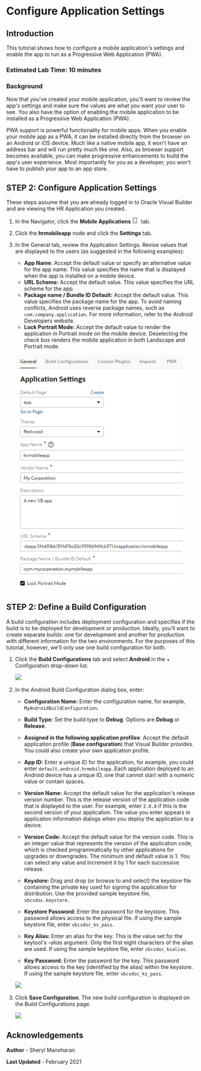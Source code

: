 # Configure Application Settings

## Introduction

This tutorial shows how to configure a mobile application's settings and enable the app to run as a Progressive Web Application (PWA).

### Estimated Lab Time:  10 minutes

### Background

Now that you've created your mobile application, you'll want to review the app's settings and make sure the values are what you want your user to see. You also have the option of enabling the mobile application to be installed as a Progressive Web Application (PWA).

PWA support is powerful functionality for mobile apps. When you enable your mobile app as a PWA, it can be installed directly from the browser on an Android or iOS device. Much like a native mobile app, it won't have an address bar and will run pretty much like one. Also, as browser support becomes available, you can make  progressive enhancements to build the app's user experience. Most importantly for you as a developer, you won't have to publish your app to an app store.

## **STEP 2**: Configure Application Settings

These steps assume that you are already logged in to Oracle Visual Builder and are viewing the HR Application you created.

1.  In the Navigator, click the **Mobile Applications ![](images/vbcsia_mob_mob_icon.png)**  tab.
2.  Click the **hrmobileapp** node and click the **Settings** tab.
3.  In the General tab, review the Application Settings. Revise values that are displayed to the users (as suggested in the following examples):

    -   **App Name**: Accept the default value or specify an alternative value for the app name. This value specifies the name that is displayed when the app is installed on a mobile device.
    -   **URL Scheme:** Accept the default value. This value specifies the URL scheme for the app.
    -   **Package name / Bundle ID Default:** Accept the default value. This value specifies the package name for the app. To avoid naming conflicts, Android uses reverse package names, such as `com.company.application`. For more information, refer to the Android Developers website.
    -   **Lock Portrait Mode:** Accept the default value to render the application in Portrait mode on the mobile device. Deselecting the check box renders the mobile application in both Landscape and Portrait mode.

    ![](images/vbcsia_mob_gen_s3.png)

## **STEP 2**: Define a Build Configuration

A build configuration includes deployment configuration and specifies if the build is to be deployed for development or production. Ideally, you'll want to create separate builds: one for development  and another for production with different information for the two environments. For the purposes of this tutorial, however, we'll only use one build configuration for both.

1.  Click the **Build Configurations** tab and select **Android** in the + Configuration drop-down list.

    ![](images/vbcsia_mob_bp_s1.png)

2.  In the Android Build Configuration dialog box, enter:

    -   **Configuration Name:** Enter the configuration name, for example, `MyAndroidBuildConfiguration`.  

    -   **Build Type:** Set the build type to **Debug**. Options are **Debug** or **Release**.

    -   **Assigned in the following application profiles**: Accept the default application profile (**Base configuration**) that Visual Builder provides. You could also create your own application profile.
    -   **App ID:** Enter a unique ID for the application, for example, you could enter `default.android.hrmobileapp`. Each application deployed to an Android device has a unique ID, one that cannot start with a numeric value or contain spaces.  

    -   **Version Name:** Accept the default value for the application's release version number. This is the release version of the application code that is displayed to the user. For example, enter `2.0.0` if this is the second version of your application. The value you enter appears in application information dialogs when you deploy the application to a device.
    -   **Version Code:** Accept the default value for the version code. This is an integer value that represents the version of the application code, which is checked programmatically by other applications for upgrades or downgrades. The minimum and default value is 1. You can select any value and increment it by 1 for each successive release. 
    -   **Keystore:** Drag and drop (or browse to and select) the keystore file containing the private key used for signing the application for distribution. Use the provided sample keystore file, `vbcsdoc.keystore`.
    -   **Keystore Password:** Enter the password for the keystore. This password allows access to the physical file. If using the sample keystore file, enter `vbcsdoc_ks_pass`.
    -   **Key Alias:** Enter an alias for the key. This is the value set for the keytool's _-alias_ argument. Only the first eight characters of the alias are used. If using the sample keystore file, enter `vbcsdoc_ksalias`.
    -   **Key Password:** Enter the password for the key. This password allows access to the key (identified by the alias) within the keystore. If using the sample keystore file, enter `vbcsdoc_ks_pass`.

    ![](images/vbcsia_mob_bp_s2.png)

3.  Click **Save Configuration**. The new build configuration is displayed on the Build Configurations page.

    ![](images/vbcsia_mob_bp_result.png)

## Acknowledgements
**Author** - Sheryl Manoharan

**Last Updated** - February 2021

